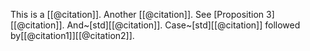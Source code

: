 This is a [[@citation]]. Another [[@citation]]. See [Proposition 3][[@citation]]. And~[std][[@citation]]. Case~[std][[@citation]] followed by[[@citation1]][[@citation2]].
